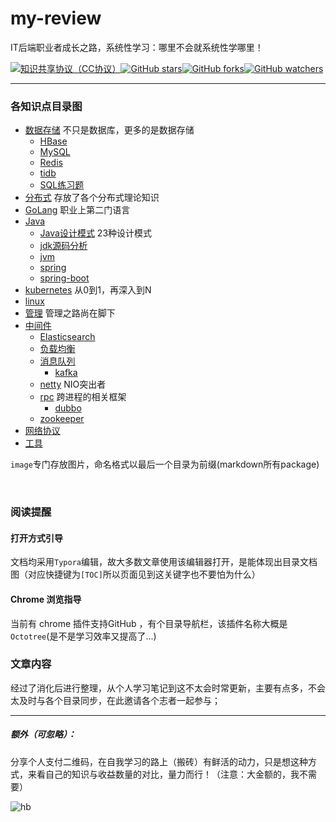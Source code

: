 # my-review
IT后端职业者成长之路，系统性学习：哪里不会就系统性学哪里！



[![知识共享协议（CC协议）](https://img.shields.io/badge/License-Creative%20Commons-DC3D24.svg)](https://creativecommons.org/licenses/by-nc-sa/4.0/deed.zh)[![GitHub stars](https://img.shields.io/github/stars/Zeb-D/my-review.svg?style=flat&label=Star)](https://github.com/Zeb-D/my-review/stargazers)[![GitHub forks](https://img.shields.io/github/forks/Zeb-D/my-review.svg?style=flat&label=Fork)](https://github.com/Zeb-D/my-review/fork)[![GitHub watchers](https://img.shields.io/github/watchers/Zeb-D/my-review.svg?style=flat&label=Watch)](https://github.com/Zeb-D/my-review/watchers)

------

### 各知识点目录图

* [数据存储](https://github.com/Zeb-D/my-review/blob/master/db) 不只是数据库，更多的是数据存储
	* [HBase](https://github.com/Zeb-D/my-review/blob/master/db/hbase)
	* [MySQL](https://github.com/Zeb-D/my-review/blob/master/db/mysql)
	* [Redis](https://github.com/Zeb-D/my-review/blob/master/db/redis)
	* [tidb](https://github.com/Zeb-D/my-review/blob/master/db/tidb)
	* [SQL练习题](https://github.com/Zeb-D/my-review/blob/master/db/sql之练习题.md)
* [分布式](https://github.com/Zeb-D/my-review/blob/master/distributtion) 存放了各个分布式理论知识
* [GoLang](https://github.com/Zeb-D/my-review/blob/master/go) 职业上第二门语言
* [Java](https://github.com/Zeb-D/my-review/blob/master/java)
	* [Java设计模式](https://github.com/Zeb-D/my-review/blob/master/java/java-design) 23种设计模式
	* [jdk源码分析](https://github.com/Zeb-D/my-review/blob/master/java/jdk源码分析)
	* [jvm](https://github.com/Zeb-D/my-review/blob/master/java/jvm)
	* [spring](https://github.com/Zeb-D/my-review/blob/master/java/spring)
	* [spring-boot](https://github.com/Zeb-D/my-review/blob/master/java/spring-boot)
* [kubernetes](https://github.com/Zeb-D/my-review/blob/master/kubernetes) 从0到1，再深入到N
* [linux](https://github.com/Zeb-D/my-review/blob/master/linux)
* [管理](https://github.com/Zeb-D/my-review/blob/master/manage) 管理之路尚在脚下
* [中间件](https://github.com/Zeb-D/my-review/blob/master/middleware) 
	* [Elasticsearch](https://github.com/Zeb-D/my-review/blob/master/middleware/es)
	* [负载均衡](https://github.com/Zeb-D/my-review/blob/master/middleware/loadbannce)
	* [消息队列](https://github.com/Zeb-D/my-review/blob/master/middleware/mq)
		* [kafka](https://github.com/Zeb-D/my-review/blob/master/middleware/mq/kafka)
	* [netty](https://github.com/Zeb-D/my-review/blob/master/middleware/netty) NIO突出者
	* [rpc](https://github.com/Zeb-D/my-review/blob/master/middleware/rpc) 跨进程的相关框架
	    * [dubbo](https://github.com/Zeb-D/my-review/blob/master/middleware/rpc/dubbo)
	* [zookeeper](https://github.com/Zeb-D/my-review/blob/master/middleware/zk)
* [网络协议](https://github.com/Zeb-D/my-review/blob/master/network)
* [工具](https://github.com/Zeb-D/my-review/blob/master/tool)

`image`专门存放图片，命名格式以最后一个目录为前缀(markdown所有package)

<br>

### 阅读提醒

#### 打开方式引导

文档均采用`Typora`编辑，故大多数文章使用该编辑器打开，是能体现出目录文档图（对应快捷键为`[TOC]`所以页面见到这关键字也不要怕为什么）

#### Chrome 浏览指导

当前有 chrome 插件支持GitHub ，有个目录导航栏，该插件名称大概是`Octotree`(是不是学习效率又提高了...)

### 文章内容

经过了消化后进行整理，从个人学习笔记到这不太会时常更新，主要有点多，不会太及时与各个目录同步，在此邀请各个志者一起参与；









------



##### 额外（**可忽略**）：

分享个人支付二维码，在自我学习的路上（搬砖）有鲜活的动力，只是想这种方式，来看自己的知识与收益数量的对比，量力而行！（注意：大金额的，我不需要）

![hb](./image/myalipayQR.png)
